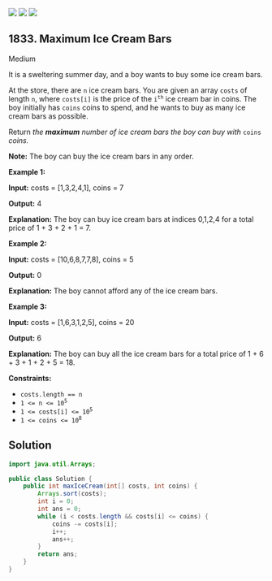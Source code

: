 [![](https://img.shields.io/github/stars/javadev/LeetCode-in-Java?label=Stars&style=flat-square)](https://github.com/javadev/LeetCode-in-Java)
[![](https://img.shields.io/github/forks/javadev/LeetCode-in-Java?label=Fork%20me%20on%20GitHub%20&style=flat-square)](https://github.com/javadev/LeetCode-in-Java/fork)
[![](https://img.shields.io/badge/-LeetCode%20in%20Kotlin-blue?style=flat-square)](https://github.com/javadev/LeetCode-in-Kotlin)

## 1833\. Maximum Ice Cream Bars

Medium

It is a sweltering summer day, and a boy wants to buy some ice cream bars.

At the store, there are `n` ice cream bars. You are given an array `costs` of length `n`, where `costs[i]` is the price of the <code>i<sup>th</sup></code> ice cream bar in coins. The boy initially has `coins` coins to spend, and he wants to buy as many ice cream bars as possible.

Return _the **maximum** number of ice cream bars the boy can buy with_ `coins` _coins._

**Note:** The boy can buy the ice cream bars in any order.

**Example 1:**

**Input:** costs = [1,3,2,4,1], coins = 7

**Output:** 4

**Explanation:** The boy can buy ice cream bars at indices 0,1,2,4 for a total price of 1 + 3 + 2 + 1 = 7.

**Example 2:**

**Input:** costs = [10,6,8,7,7,8], coins = 5

**Output:** 0

**Explanation:** The boy cannot afford any of the ice cream bars.

**Example 3:**

**Input:** costs = [1,6,3,1,2,5], coins = 20

**Output:** 6

**Explanation:** The boy can buy all the ice cream bars for a total price of 1 + 6 + 3 + 1 + 2 + 5 = 18.

**Constraints:**

*   `costs.length == n`
*   <code>1 <= n <= 10<sup>5</sup></code>
*   <code>1 <= costs[i] <= 10<sup>5</sup></code>
*   <code>1 <= coins <= 10<sup>8</sup></code>

## Solution

```java
import java.util.Arrays;

public class Solution {
    public int maxIceCream(int[] costs, int coins) {
        Arrays.sort(costs);
        int i = 0;
        int ans = 0;
        while (i < costs.length && costs[i] <= coins) {
            coins -= costs[i];
            i++;
            ans++;
        }
        return ans;
    }
}
```